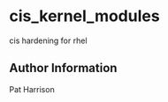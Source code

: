 cis_kernel_modules
=========

cis hardening for rhel

Author Information
------------------

Pat Harrison
